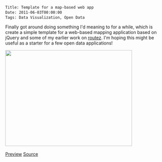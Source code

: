    Title: Template for a map-based web app
    Date: 2011-06-03T00:00:00
    Tags: Data Visualization, Open Data

Finally got around doing something I'd meaning to for a while, which is create a simple template for a web-based mapping application based on jQuery and some of my earlier work on [routez][1]. I'm hoping this might be useful as a starter for a few open data applications!

<a href="http://wrla.ch/blog/2011/06/template-for-a-map-based-web-app/example-map-site-2/" rel="attachment wp-att-258"><img src="/files/2011/06/example-map-site1.png" alt="" title="Example Map Site" width="400" height="303" class="alignnone size-full wp-image-258" srcset="/files/2011/06/example-map-site1-300x227.png 300w, /files/2011/06/example-map-site1.png 400w" sizes="(max-width: 400px) 100vw, 400px" /></a>

[Preview][2] [Source][3]

[1]: https://github.com/wlach/routez
[2]: http://wlach.wrla.ch/blog/Map-Layout-Template/
[3]: https://github.com/wlach/Map-Layout-Template
